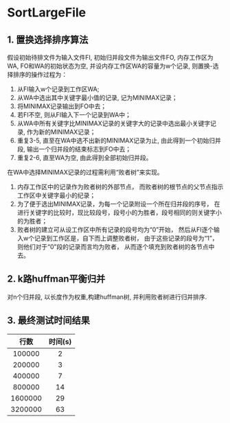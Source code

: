 ﻿# SortLargeFile


## 1. 置换选择排序算法

假设初始待排文件为输入文件FI, 初始归并段文件为输出文件FO,
内存工作区为WA, FO和WA的初始状态为空, 并设内存工作区WA的容量为w个记录,
则置换-选择排序的操作过程为：
1. 从FI输入w个记录到工作区WA;
2. 从WA中选出其中关键字最小值的记录, 记为MINIMAX记录；
3. 将MINIMAX记录输出到FO中去；
4. 若FI不空, 则从FI输入下一个记录到WA中；
5. 从WA中所有关键字比MINIMAX记录的关键字大的记录中选出最小关键字记录,
作为新的MINIMAX记录；
6. 重复3-5, 直至在WA中选不出新的MINIMAX记录为止, 由此得到一个初始归并段,
输出一个归并段的结束标志到FO中去；
7. 重复2-6, 直至WA为空, 由此得到全部初始归并段。

在WA中选择MINIMAX记录的过程需利用“败者树”来实现。
1. 内存工作区中的记录作为败者树的外部节点，
而败者树的根节点的父节点指示工作区中关键字最小的纪录；
2. 为了便于选出MINIMAX记录，为每一个记录附设一个所在归并段的序号，
在进行关键字的比较时，现比较段号，段号小的为胜者，段号相同的则关键字小的为胜者；
3. 败者树的建立可从设工作区中所有记录的段号均为“0”开始，
然后从FI逐个输入w个记录到工作区是，自下而上调整败者树，
由于这些记录的段号为“1”，则他们对于“0”段的记录而言均为败者，
从而逐个填充到败者树的各节点中去。

## 2. k路huffman平衡归并
对n个归并段, 以长度作为权重,构建huffman树, 并利用败者树进行归并排序.


## 3. 最终测试时间结果

|行数|时间(s)|
|:-:|:-:|
100000|2
200000|3
400000|7
800000|14
1600000|29
3200000|63



